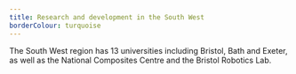 ```yaml
---
title: Research and development in the South West
borderColour: turquoise
---
```

The South West region has 13 universities including Bristol, Bath and Exeter, as well as the National Composites Centre and the Bristol Robotics Lab.